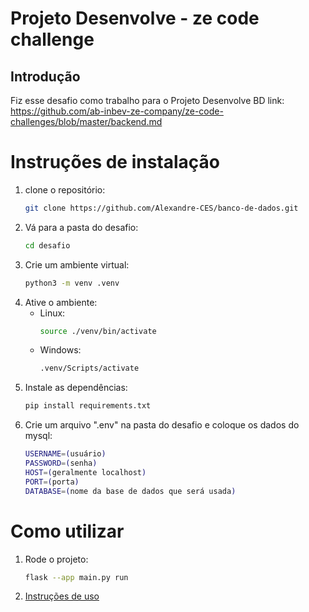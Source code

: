 # Projeto Desenvolve - ze code challenge

## Introdução
Fiz esse desafio como trabalho para o Projeto Desenvolve BD
link: https://github.com/ab-inbev-ze-company/ze-code-challenges/blob/master/backend.md

# Instruções de instalação

1. clone o repositório:
    ```bash
    git clone https://github.com/Alexandre-CES/banco-de-dados.git

2. Vá para a pasta do desafio:
    ```bash
    cd desafio

3. Crie um ambiente virtual:
    ```bash
    python3 -m venv .venv

4. Ative o ambiente:
    * Linux:
        ```bash
        source ./venv/bin/activate
    * Windows:
        ```bash
        .venv/Scripts/activate

5. Instale as dependências:
    ```bash
    pip install requirements.txt

6. Crie um arquivo ".env" na pasta do desafio e coloque os dados do mysql:
    ```bash
    USERNAME=(usuário)
    PASSWORD=(senha)
    HOST=(geralmente localhost)
    PORT=(porta)
    DATABASE=(nome da base de dados que será usada)

# Como utilizar

1. Rode o projeto:
    ```bash
    flask --app main.py run

2. <a href="https://github.com/Alexandre-CES/banco-de-dados/edit/main/desafio/documentos/instructions.pdf" target="_blank">Instruções de uso</a>
